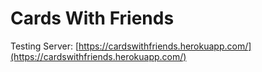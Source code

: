 # Cards With Friends

Testing Server: [https://cardswithfriends.herokuapp.com/](https://cardswithfriends.herokuapp.com/)
